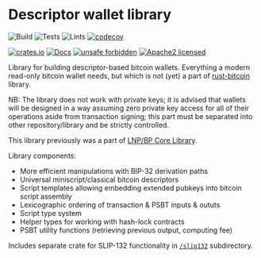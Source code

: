 # Descriptor wallet library

![Build](https://github.com/LNP-BP/descriptor-wallet/workflows/Build/badge.svg)
![Tests](https://github.com/LNP-BP/descriptor-wallet/workflows/Tests/badge.svg)
![Lints](https://github.com/LNP-BP/descriptor-wallet/workflows/Lints/badge.svg)
[![codecov](https://codecov.io/gh/LNP-BP/descriptor-wallet/branch/master/graph/badge.svg)](https://codecov.io/gh/LNP-BP/descriptor-wallet)

[![crates.io](https://img.shields.io/crates/v/descriptor-wallet)](https://crates.io/crates/descriptor-wallet)
[![Docs](https://docs.rs/descriptor-wallet/badge.svg)](https://docs.rs/descriptor-wallet)
[![unsafe forbidden](https://img.shields.io/badge/unsafe-forbidden-success.svg)](https://github.com/rust-secure-code/safety-dance/)
[![Apache2 licensed](https://img.shields.io/badge/license-Apache%202-blue)](./LICENSE)

Library for building descriptor-based bitcoin wallets. Everything a modern
read-only bitcoin wallet needs, but which is not (yet) a part of 
[rust-bitcoin](https://crates.io/bitcoin) library.

NB: The library does not work with private keys; it is advised that wallets
will be designed in a way assuming zero private key access for all of their
operations aside from transaction signing; this part must be separated into
other repository/library and be strictly controlled.

This library previously was a part of
[LNP/BP Core Library](https://github.com/LNP-BP/rust-lnpbp).

Library components:
- More efficient manipulations with BIP-32 derivation paths
- Universal miniscript/classical bitcoin descriptors
- Script templates allowing embedding extended pubkeys into bitcoin script 
  assembly
- Lexicographic ordering of transaction & PSBT inputs & oututs
- Script type system
- Helper types for working with hash-lock contracts
- PSBT utility functions (retrieving previous output, computing fee)

Includes separate crate for SLIP-132 functionality in [`/slip132`](./slip132)
subdirectory.
